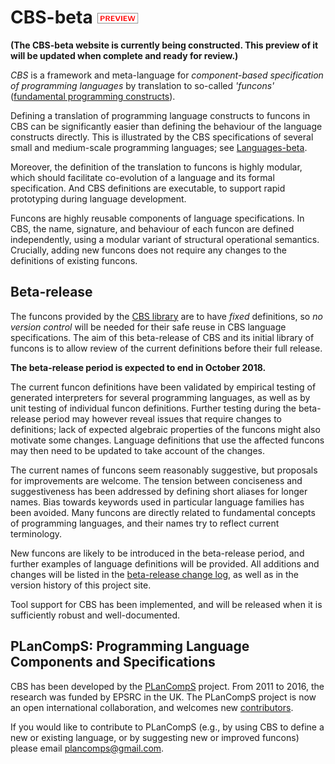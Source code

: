 CBS-beta ![PREVIEW](Funcons-beta/preview.png)
========

**(The CBS-beta website is currently being constructed. This preview of it**
**will be updated when complete and ready for review.)**

_CBS_ is a framework and meta-language for _component-based specification of
programming languages_ by translation to so-called _'funcons'_ 
([fundamental programming constructs]).

Defining a translation of programming language constructs to funcons in CBS can
be significantly easier than defining the behaviour of the language constructs
directly. This is illustrated by the CBS specifications of several small and
medium-scale programming languages; see [Languages-beta].

Moreover, the definition of the translation to funcons is highly modular, which
should facilitate co-evolution of a language and its formal specification. 
And CBS definitions are executable, to support rapid prototyping during
language development.

Funcons are highly reusable components of language specifications. In CBS, the 
name, signature, and behaviour of each funcon are defined independently, using
a modular variant of structural operational semantics. Crucially, adding new 
funcons does not require any changes to the definitions of existing funcons. 

Beta-release
------------

The funcons provided by the [CBS library] are to have *fixed* definitions, so 
*no version control* will be needed for their safe reuse in CBS language 
specifications. The aim of this beta-release of CBS and its initial library of
funcons is to allow review of the current definitions before their full release.

**The beta-release period is expected to end in October 2018.**

The current funcon definitions have been validated by empirical testing of
generated interpreters for several programming languages, as well as by unit
testing of individual funcon definitions. Further testing during the
beta-release period may however reveal issues that require changes to
definitions; lack of expected algebraic properties of the funcons might
also motivate some changes. Language definitions that use the affected funcons
may then need to be updated to take account of the changes.

The current names of funcons seem reasonably suggestive, but proposals for 
improvements are welcome. The tension between conciseness and suggestiveness
has been addressed by defining short aliases for longer names. Bias towards
keywords used in particular language families has been avoided. Many funcons
are directly related to fundamental concepts of programming languages, and
their names try to reflect current terminology.

New funcons are likely to be introduced in the beta-release period, and further
examples of language definitions will be provided. All additions and changes
will be listed in the [beta-release change log], as well as in the version
history of this project site.

Tool support for CBS has been implemented, and will be released when it is
sufficiently robust and well-documented.


PLanCompS: Programming Language Components and Specifications
----------

CBS has been developed by the [PLanCompS] project. From 2011 to 2016, the
research was funded by EPSRC in the UK. The PLanCompS project is now an open
international collaboration, and welcomes new [contributors]. 

If you would like to contribute to PLanCompS (e.g., by using CBS to define a new
or existing language, or by suggesting new or improved funcons) please email 
plancomps@gmail.com.

[Fundamental programming constructs]: Funcons-beta/index.md

[Languages-beta]: Languages-beta/index.md

[CBS library]: Funcons-beta/Funcons-Index/index.html

[Beta-release change log]: ???

[PLanCompS]: http://plancomps.org

[Contributors]: Contributors.md
